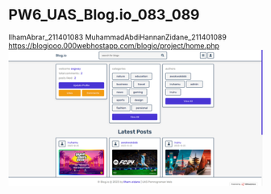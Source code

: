 # PW6_UAS_Blog.io_083_089
IlhamAbrar_211401083
MuhammadAbdiHannanZidane_211401089
https://blogiooo.000webhostapp.com/blogio/project/home.php
![Blogio Home](/blogio/home.png?raw=true "Home Page Blog.io")
